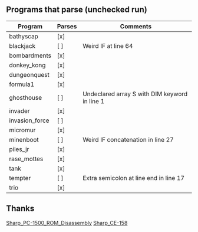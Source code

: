 ## Programs that parse (unchecked run)

| Program        | Parses | Comments                                      |
| -------------- | ------ | --------------------------------------------- |
| bathyscap      | [x]    |                                               |
| blackjack      | [ ]    | Weird IF at line 64                           |
| bombardments   | [x]    |                                               |
| donkey_kong    | [x]    |                                               |
| dungeonquest   | [x]    |                                               |
| formula1       | [x]    |                                               |
| ghosthouse     | [ ]    | Undeclared array S with DIM keyword in line 1 |
| invader        | [x]    |                                               |
| invasion_force | [ ]    |                                               |
| micromur       | [x]    |                                               |
| minenboot      | [ ]    | Weird IF concatenation in line 27             |
| piles_jr       | [x]    |                                               |
| rase_mottes    | [x]    |                                               |
| tank           | [x]    |                                               |
| tempter        | [ ]    | Extra semicolon at line end in line 17        |
| trio           | [x]    |                                               |

## Thanks

[Sharp_PC-1500_ROM_Disassembly](https://github.com/Jeff-Birt/Sharp_PC-1500_ROM_Disassembly)
[Sharp_CE-158](https://github.com/Jeff-Birt/Sharp_CE-158)